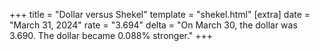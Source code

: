 +++
title = "Dollar versus Shekel"
template = "shekel.html"
[extra]
date = "March 31, 2024"
rate = "3.694"
delta = "On March 30, the dollar was 3.690. The dollar became 0.088% stronger."
+++
